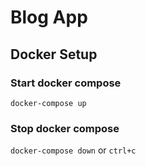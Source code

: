 # Blog App

## Docker Setup

### Start docker compose

`docker-compose up`

### Stop docker compose

`docker-compose down` or `ctrl+c`
